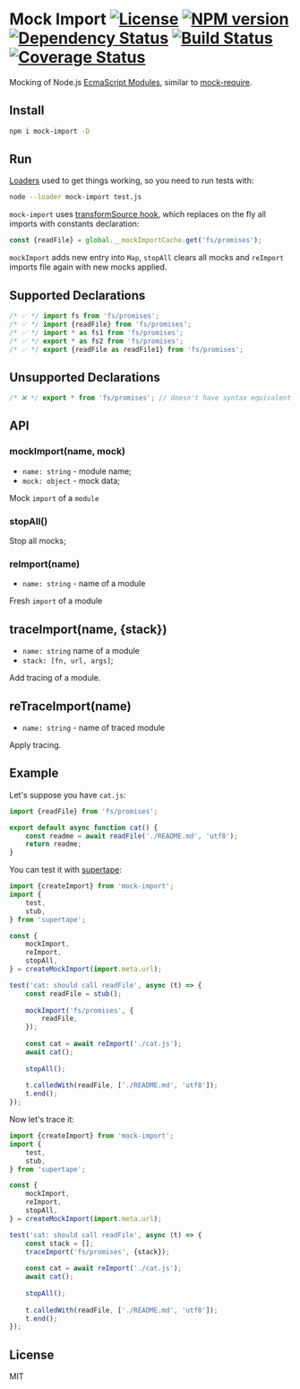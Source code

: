 # Mock Import [![License][LicenseIMGURL]][LicenseURL] [![NPM version][NPMIMGURL]][NPMURL] [![Dependency Status][DependencyStatusIMGURL]][DependencyStatusURL] [![Build Status][BuildStatusIMGURL]][BuildStatusURL] [![Coverage Status][CoverageIMGURL]][CoverageURL]

[NPMIMGURL]: https://img.shields.io/npm/v/mock-import.svg?style=flat
[DependencyStatusIMGURL]: https://img.shields.io/david/coderaiser/mock-import.svg?style=flat
[BuildStatusURL]: https://github.com/coderaiser/mock-import/actions?query=workflow%3A%22Node+CI%22 "Build Status"
[BuildStatusIMGURL]: https://github.com/coderaiser/mock-import/workflows/Node%20CI/badge.svg
[LicenseIMGURL]: https://img.shields.io/badge/license-MIT-317BF9.svg?style=flat
[NPMURL]: https://npmjs.org/package/mock-import "npm"
[DependencyStatusURL]: https://david-dm.org/coderaiser/mock-import "Dependency Status"
[LicenseURL]: https://tldrlegal.com/license/mit-license "MIT License"
[CoverageURL]: https://coveralls.io/github/coderaiser/mock-import?branch=master
[CoverageIMGURL]: https://coveralls.io/repos/coderaiser/mock-import/badge.svg?branch=master&service=github

Mocking of Node.js [EcmaScript Modules](https://nodejs.org/api/esm.html#esm_modules_ecmascript_modules), similar to [mock-require](https://github.com/boblauer/mock-require).

## Install

```sh
npm i mock-import -D
```

## Run

[Loaders](https://nodejs.org/api/esm.html#esm_loaders) used to get things working, so you need to run tests with:

```sh
node --loader mock-import test.js
```

`mock-import` uses [transformSource hook](https://nodejs.org/api/esm.html#esm_transformsource_source_context_defaulttransformsource), which replaces on the fly all imports with constants declaration:

```js
const {readFile} = global.__mockImportCache.get('fs/promises');
```

`mockImport` adds new entry into `Map`, `stopAll` clears all mocks and `reImport` imports file again with new mocks applied.

## Supported Declarations
 
```js
/* ✅ */ import fs from 'fs/promises';
/* ✅ */ import {readFile} from 'fs/promises';
/* ✅ */ import * as fs1 from 'fs/promises';
/* ✅ */ export * as fs2 from 'fs/promises';
/* ✅ */ export {readFile as readFile1} from 'fs/promises';
```

## Unsupported Declarations

```js
/* ❌ */ export * from 'fs/promises'; // doesn't have syntax equivalent
```

## API

### mockImport(name, mock)

- `name: string` - module name;
- `mock: object` -  mock data;

Mock `import` of a `module`

### stopAll()

Stop all mocks;

### reImport(name)

- `name: string` - name of a module

Fresh `import` of a module

## traceImport(name, {stack})

- `name: string` name of a module
- `stack: [fn, url, args]`;

Add tracing of a module.

## reTraceImport(name)

- `name: string` - name of traced module

Apply tracing.

## Example

Let's suppose you have `cat.js`:

```js
import {readFile} from 'fs/promises';

export default async function cat() {
    const readme = await readFile('./README.md', 'utf8');
    return readme;
}
```

You can test it with [supertape](https://github.com/coderaiser/supertape):

```js
import {createImport} from 'mock-import';
import {
    test,
    stub,
} from 'supertape';

const {
    mockImport,
    reImport,
    stopAll,
} = createMockImport(import.meta.url);

test('cat: should call readFile', async (t) => {
    const readFile = stub();
    
    mockImport('fs/promises', {
        readFile,
    });
    
    const cat = await reImport('./cat.js');
    await cat();
    
    stopAll();
    
    t.calledWith(readFile, ['./README.md', 'utf8']);
    t.end();
});
```

Now let's trace it:

```js
import {createImport} from 'mock-import';
import {
    test,
    stub,
} from 'supertape';

const {
    mockImport,
    reImport,
    stopAll,
} = createMockImport(import.meta.url);

test('cat: should call readFile', async (t) => {
    const stack = [];
    traceImport('fs/promises', {stack});
    
    const cat = await reImport('./cat.js');
    await cat();
    
    stopAll();
    
    t.calledWith(readFile, ['./README.md', 'utf8']);
    t.end();
});
```

## License

MIT
